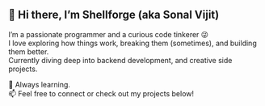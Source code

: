 ## 👋 Hi there, I’m Shellforge (aka Sonal Vijit)

I’m a passionate programmer and a curious code tinkerer 😜  
I love exploring how things work, breaking them (sometimes), and building them better.  
Currently diving deep into backend development, and creative side projects.

🚀 Always learning.  
📫 Feel free to connect or check out my projects below!
